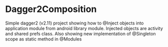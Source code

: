 # Dagger2Composition

Simple dagger2 (v2.11) project showing how to @Inject objects into application module from android library module.
Injected objects are activity and shared prefs class.
Also showing new implementation of @Singleton scope as static method in @Modules
